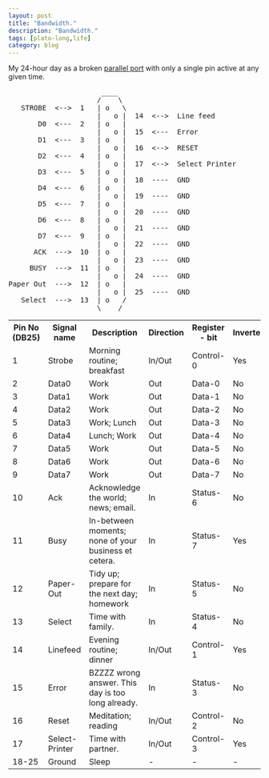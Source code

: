```yaml
---
layout: post
title: "Bandwidth."
description: "Bandwidth."
tags: [plato-long,life]
category: blog
---
```


My 24-hour day as a broken [parallel port](https://en.wikipedia.org/wiki/Parallel_port) with only a single pin active at any given time.

<pre>
                      ____
                     /    \
   STROBE  <-->  1   | o   \
                     |   o |  14  <-->  Line feed
       D0  <---  2   | o   |
                     |   o |  15  <---  Error
       D1  <---  3   | o   |
                     |   o |  16  <-->  RESET
       D2  <---  4   | o   |
                     |   o |  17  <-->  Select Printer
       D3  <---  5   | o   |
                     |   o |  18  ----  GND
       D4  <---  6   | o   |
                     |   o |  19  ----  GND
       D5  <---  7   | o   |
                     |   o |  20  ----  GND
       D6  <---  8   | o   |
                     |   o |  21  ----  GND
       D7  <---  9   | o   |
                     |   o |  22  ----  GND
      ACK  --->  10  | o   |
                     |   o |  23  ----  GND
     BUSY  --->  11  | o   |
                     |   o |  24  ----  GND
Paper Out  --->  12  | o   |
                     |   o |  25  ----  GND
   Select  --->  13  | o   /
                     \____/
</pre>


<table>
<tbody><tr>
<th>Pin No (DB25)</th>
<th>Signal name</th>
<th>Description</th>
<th>Direction</th>
<th>Register - bit</th>
<th>Inverted</th>
</tr>
<tr>
<td>1</td>
<td>Strobe</td>
<td>Morning routine; breakfast</td>
<td>In/Out</td>
<td>Control-0</td>
<td>Yes</td>
</tr>
<tr>
<td>2</td>
<td>Data0</td>
<td>Work</td>
<td>Out</td>
<td>Data-0</td>
<td>No</td>
</tr>
<tr>
<td>3</td>
<td>Data1</td>
<td>Work</td>
<td>Out</td>
<td>Data-1</td>
<td>No</td>
</tr>
<tr>
<td>4</td>
<td>Data2</td>
<td>Work</td>
<td>Out</td>
<td>Data-2</td>
<td>No</td>
</tr>
<tr>
<td>5</td>
<td>Data3</td>
<td>Work; Lunch</td>
<td>Out</td>
<td>Data-3</td>
<td>No</td>
</tr>
<tr>
<td>6</td>
<td>Data4</td>
<td>Lunch; Work</td>
<td>Out</td>
<td>Data-4</td>
<td>No</td>
</tr>
<tr>
<td>7</td>
<td>Data5</td>
<td>Work</td>
<td>Out</td>
<td>Data-5</td>
<td>No</td>
</tr>
<tr>
<td>8</td>
<td>Data6</td>
<td>Work</td>
<td>Out</td>
<td>Data-6</td>
<td>No</td>
</tr>
<tr>
<td>9</td>
<td>Data7</td>
<td>Work</td>
<td>Out</td>
<td>Data-7</td>
<td>No</td>
</tr>
<tr>
<td>10</td>
<td>Ack</td>
<td>Acknowledge the world; news; email.</td>
<td>In</td>
<td>Status-6</td>
<td>No</td>
</tr>
<tr>
<td>11</td>
<td>Busy</td>
<td>In-between moments; none of your business et cetera.</td>
<td>In</td>
<td>Status-7</td>
<td>Yes</td>
</tr>
<tr>
<td>12</td>
<td>Paper-Out</td>
<td>Tidy up; prepare for the next day; homework</td>
<td>In</td>
<td>Status-5</td>
<td>No</td>
</tr>
<tr>
<td>13</td>
<td>Select</td>
<td>Time with family.</td>
<td>In</td>
<td>Status-4</td>
<td>No</td>
</tr>
<tr>
<td>14</td>
<td>Linefeed</td>
<td>Evening routine; dinner</td>
<td>In/Out</td>
<td>Control-1</td>
<td>Yes</td>
</tr>
<tr>
<td>15</td>
<td>Error</td>
<td>BZZZZ wrong answer. This day is too long already.</td>
<td>In</td>
<td>Status-3</td>
<td>No</td>
</tr>
<tr>
<td>16</td>
<td>Reset</td>
<td>Meditation; reading</td>
<td>In/Out</td>
<td>Control-2</td>
<td>No</td>
</tr>
<tr>
<td>17</td>
<td>Select-Printer</td>
<td>Time with partner.</td>
<td>In/Out</td>
<td>Control-3</td>
<td>Yes</td>
</tr>
<tr>
<td>18-25</td>
<td>Ground</td>
<td>Sleep</td>
<td>-</td>
<td>-</td>
<td>-</td>
</tr>
</tbody></table>
